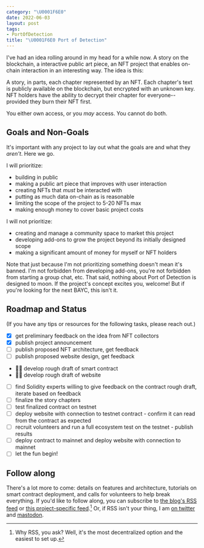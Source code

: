 ```yaml
---
category: "\U0001F6E0️"
date: 2022-06-03
layout: post
tags:
- PortOfDetection
title: "\U0001F6E0️ Port of Detection"
---
```


I've had an idea rolling around in my head for a while now. A story on the blockchain, a interactive public art piece, an NFT project that enables on-chain interaction in an interesting way. The idea is this:

A story, in parts, each chapter represented by an NFT. Each chapter's text is publicly available on the blockchain, but encrypted with an unknown key. NFT holders have the ability to decrypt their chapter for everyone-- provided they burn their NFT first.

You either own access, or you _may_ access. You cannot do both.

## Goals and Non-Goals
It's important with any project to lay out what the goals are and what they _aren't_. Here we go.

I will prioritize:
- building in public
- making a public art piece that improves with user interaction
- creating NFTs that _must_ be interacted with
- putting as much data on-chain as is reasonable
- limiting the scope of the project to 5-20 NFTs max
- making enough money to cover basic project costs

I will not prioritize:
- creating and manage a community space to market this project
- developing add-ons to grow the project beyond its initially designed scope
- making a significant amount of money for myself or NFT holders

Note that just because I'm not prioritizing something doesn't mean it's banned. I'm not forbidden from developing add-ons, you're not forbidden from starting a group chat, etc. That said, nothing about Port of Detection is designed to moon. If the project's concept excites you, welcome! But if you're looking for the next BAYC, this isn't it.

## Roadmap and Status
(If you have any tips or resources for the following tasks, please reach out.)
- [x] get preliminary feedback on the idea from NFT collectors
- [x] publish project announcement
- [ ] publish proposed NFT architecture, get feedback
- [ ] publish proposed website design, get feedback
- 🏃‍♀ develop rough draft of smart contract
- 🏃‍♀ develop rough draft of website
- [ ] find Solidity experts willing to give feedback on the contract rough draft, iterate based on feedback
- [ ] finalize the story chapters
- [ ] test finalized contract on testnet
- [ ] deploy website with connection to testnet contract - confirm it can read from the contract as expected
- [ ] recruit volunteers and run a full ecosystem test on the testnet - publish results
- [ ] deploy contract to mainnet and deploy website with connection to mainnet
- [ ] let the fun begin!

## Follow along
There's a lot more to come: details on features and architecture, tutorials on smart contract deployment, and calls for volunteers to help break everything. If you'd like to follow along, you can subscribe to [the blog's RSS feed](/feed.xml) or [this project-specific feed](/feed/by_tag/PortOfDetection.xml).[^1] Or, if RSS isn't your thing, I am [on twitter](https://twitter.com/person72443) and [mastodon](https://mastodon.social/web/@person72443).

[^1]: Why RSS, you ask? Well, it's the most decentralized option and the easiest to set up.